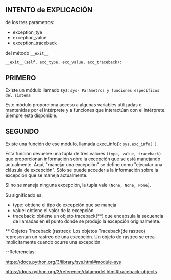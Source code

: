 
INTENTO de EXPLICACIÓN
----------------------
de los tres parámetros:
 * exception_tye
 * exception_value
 * exception_traceback

del método `__exit__`

`__exit__(self, exc_type, exc_value, exc_traceback):`

PRIMERO
--------
Existe un módulo llamado sys: `sys- Parámetros y funciones específicos del sistema`

Este módulo proporciona acceso a algunas variables utilizadas o mantenidas por el intérprete y a funciones que interactúan con el intérprete. Siempre esta disponible.


SEGUNDO
-------
Existe una función de ese módulo, llamada exec_info(): `sys.exc_info( )`

Esta función devuelve una tupla de tres valores `(type, value, traceback)` que proporcionan información sobre la excepción que se está manejando actualmente. Aquí, "manejar una excepción" se define como "ejecutar una cláusula de excepción". Sólo se puede acceder a la información sobre la excepción que se maneja actualmente.

Si no se maneja ninguna excepción, la tupla vale `(None, None, None)`.

Su significado es: 
 * type: obtiene el tipo de excepción que se maneja
 * value: obtiene el valor de la excepción
 * traceback: obtiene un objeto traceback(**) que encapsula la secuencia de llamadas en el punto
   donde se produjo la excepción originalmente.


** Objetos Traceback (rastreo): Los objetos Traceback(de rastreo) representan un rastreo de una excepción. Un objeto de rastreo se crea implícitamente cuando ocurre una excepción. 


--Referencias:

https://docs.python.org/3/library/sys.html#module-sys

https://docs.python.org/3/reference/datamodel.html#traceback-objects
